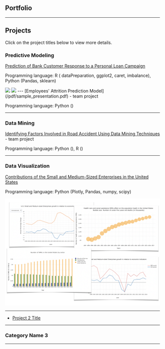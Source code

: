 ## Portfolio

---

## Projects 

Click on the project titles below to view more details.


### Predictive Modeling  

[Prediction of Bank Customer Response to a Personal Loan Campaign](/sample_page)

Programming language: R ( dataPreparation, ggplot2, caret, imbalance),  Python (Pandas, sklearn)

<img src="images/BR-charts overview?raw=true"/>
<img src="images/RF-charts overview?raw=true"/>
---
[Employees' Attrition Prediction Model](/pdf/sample_presentation.pdf) - team project

Programming language: Python ()

<!-- <img src="images/?raw=true"/> -->

---

### Data Mining 

[Identifying Factors Involved in Road Accident Using Data Mining Techniques](/) - team project

Programming language: Python (), R () 

<!-- <img src="images/dummy_thumbnail.jpg?raw=true"/> --> 

---

### Data Visualization 

[Contributions of the Small and Medium-Sized Enterprises in the United States](/SME_page)

Programming language: Python (Plotly, Pandas, numpy, scipy)

<img src="images/charts overview.png?raw=true"/>

---


- [Project 2 Title](http://example.com/)

---

### Category Name 3


---
<!-- <p style="font-size:11px">Page template forked from <a href="https://github.com/evanca/quick-portfolio">evanca</a></p> -->
<!-- Remove above link if you don't want to attibute -->
